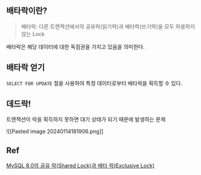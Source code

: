 ## 배타락이란?

> 배타락: 다른 트랜잭션에서의 공유락(읽기락)과 배타락(쓰기락)을 모두 허용하지 않는 Lock

배타락은 해당 데이터에 대한 독점권을 가지고 있음을 의미한다.


## 배타락 얻기

`SELECT FOR UPDATE` 절을 사용하여 특정 데이터로부터 배타락을 획득할 수 있다.


## 데드락!

트랜잭션이 락을 획득하지 못하면 대기 상태가 되기 때문에 발생하는 문제

![[Pasted image 20240114181906.png]]


## Ref

[MySQL 8.0의 공유 락(Shared Lock)과 배타 락(Exclusive Lock)](https://hudi.blog/mysql-8.0-shared-lock-and-exclusive-lock/)